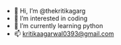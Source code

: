 - 👋 Hi, I’m @thekritikagarg
- 👀 I’m interested in coding
- 🌱 I’m currently learning python
- 📫 kritikaagarwal0393@gmail.com

